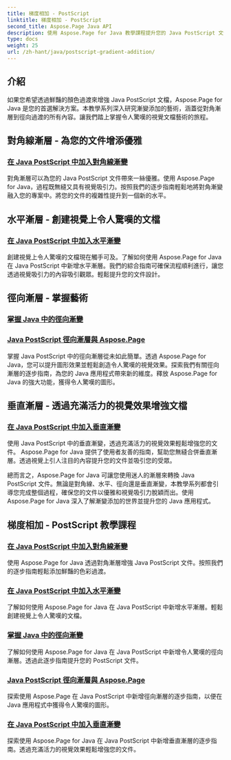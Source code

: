 ```yaml
---
title: 梯度相加 - PostScript
linktitle: 梯度相加 - PostScript
second_title: Aspose.Page Java API
description: 使用 Aspose.Page for Java 教學課程提升您的 Java PostScript 文件。學習輕鬆添加令人驚嘆的對角線、水平、徑向和垂直漸變。
type: docs
weight: 25
url: /zh-hant/java/postscript-gradient-addition/
---
```

## 介紹

如果您希望透過鮮豔的顏色過渡來增強 Java PostScript 文檔，Aspose.Page for Java 是您的首選解決方案。本教學系列深入研究漸變添加的藝術，涵蓋從對角漸層到徑向過渡的所有內容。讓我們踏上掌握令人驚嘆的視覺文檔藝術的旅程。

## 對角線漸層 - 為您的文件增添優雅
### [在 Java PostScript 中加入對角線漸變](./diagonal/)

對角漸層可以為您的 Java PostScript 文件帶來一絲優雅。使用 Aspose.Page for Java，過程既無縫又具有視覺吸引力。按照我們的逐步指南輕鬆地將對角漸變融入您的專案中。將您的文件的複雜性提升到一個新的水平。

## 水平漸層 - 創建視覺上令人驚嘆的文檔
### [在 Java PostScript 中加入水平漸變](./horizontal/)

創建視覺上令人驚嘆的文檔現在觸手可及。了解如何使用 Aspose.Page for Java 在 Java PostScript 中新增水平漸層。我們的綜合指南可確保流程順利進行，讓您透過視覺吸引力的內容吸引觀眾。輕鬆提升您的文件設計。

## 徑向漸層 - 掌握藝術
### [掌握 Java 中的徑向漸變](./radial1/)
### [Java PostScript 徑向漸層與 Aspose.Page](./radial2/)

掌握 Java PostScript 中的徑向漸層從未如此簡單。透過 Aspose.Page for Java，您可以提升圖形效果並輕鬆創造令人驚嘆的視覺效果。探索我們有關徑向漸層的逐步指南，為您的 Java 應用程式帶來新的維度。釋放 Aspose.Page for Java 的強大功能，獲得令人驚嘆的圖形。

## 垂直漸層 - 透過充滿活力的視覺效果增強文檔
### [在 Java PostScript 中加入垂直漸變](./vertical/)

使用 Java PostScript 中的垂直漸變，透過充滿活力的視覺效果輕鬆增強您的文件。 Aspose.Page for Java 提供了使用者友善的指南，幫助您無縫合併垂直漸層。透過視覺上引人注目的內容提升您的文件並吸引您的受眾。 

總而言之，Aspose.Page for Java 可讓您使用迷人的漸層來轉換 Java PostScript 文件。無論是對角線、水平、徑向還是垂直漸變，本教學系列都會引導您完成整個過程，確保您的文件以優雅和視覺吸引力脫穎而出。使用 Aspose.Page for Java 深入了解漸變添加的世界並提升您的 Java 應用程式。
## 梯度相加 - PostScript 教學課程
### [在 Java PostScript 中加入對角線漸變](./diagonal/)
使用 Aspose.Page for Java 透過對角漸層增強 Java PostScript 文件。按照我們的逐步指南輕鬆添加鮮豔的色彩過渡。
### [在 Java PostScript 中加入水平漸變](./horizontal/)
了解如何使用 Aspose.Page for Java 在 Java PostScript 中新增水平漸層。輕鬆創建視覺上令人驚嘆的文檔。
### [掌握 Java 中的徑向漸變](./radial1/)
了解如何使用 Aspose.Page for Java 在 Java PostScript 中新增令人驚嘆的徑向漸層。透過此逐步指南提升您的 PostScript 文件。
### [Java PostScript 徑向漸層與 Aspose.Page](./radial2/)
探索使用 Aspose.Page 在 Java PostScript 中新增徑向漸層的逐步指南，以便在 Java 應用程式中獲得令人驚嘆的圖形。
### [在 Java PostScript 中加入垂直漸變](./vertical/)
探索使用 Aspose.Page for Java 在 Java PostScript 中新增垂直漸層的逐步指南。透過充滿活力的視覺效果輕鬆增強您的文件。